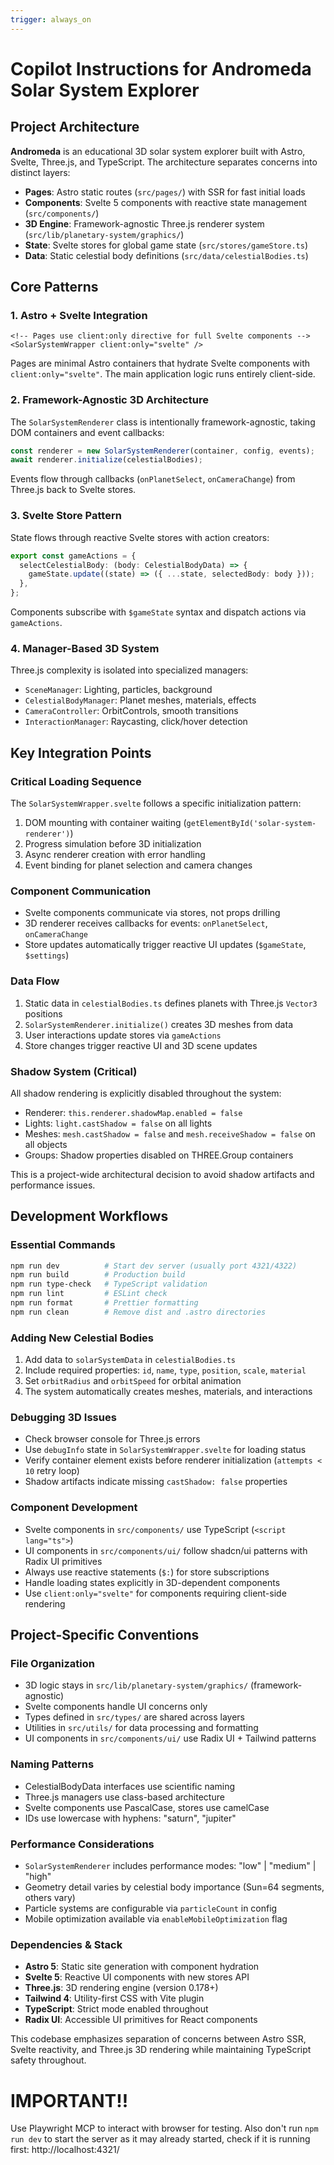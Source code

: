 ```yaml
---
trigger: always_on
---
```


# Copilot Instructions for Andromeda Solar System Explorer

## Project Architecture

**Andromeda** is an educational 3D solar system explorer built with Astro, Svelte, Three.js, and TypeScript. The architecture separates concerns into distinct layers:

- **Pages**: Astro static routes (`src/pages/`) with SSR for fast initial loads
- **Components**: Svelte 5 components with reactive state management (`src/components/`)
- **3D Engine**: Framework-agnostic Three.js renderer system (`src/lib/planetary-system/graphics/`)
- **State**: Svelte stores for global game state (`src/stores/gameStore.ts`)
- **Data**: Static celestial body definitions (`src/data/celestialBodies.ts`)

## Core Patterns

### 1. Astro + Svelte Integration

```astro
<!-- Pages use client:only directive for full Svelte components -->
<SolarSystemWrapper client:only="svelte" />
```

Pages are minimal Astro containers that hydrate Svelte components with `client:only="svelte"`. The main application logic runs entirely client-side.

### 2. Framework-Agnostic 3D Architecture

The `SolarSystemRenderer` class is intentionally framework-agnostic, taking DOM containers and event callbacks:

```typescript
const renderer = new SolarSystemRenderer(container, config, events);
await renderer.initialize(celestialBodies);
```

Events flow through callbacks (`onPlanetSelect`, `onCameraChange`) from Three.js back to Svelte stores.

### 3. Svelte Store Pattern

State flows through reactive Svelte stores with action creators:

```typescript
export const gameActions = {
  selectCelestialBody: (body: CelestialBodyData) => {
    gameState.update((state) => ({ ...state, selectedBody: body }));
  },
};
```

Components subscribe with `$gameState` syntax and dispatch actions via `gameActions`.

### 4. Manager-Based 3D System

Three.js complexity is isolated into specialized managers:

- `SceneManager`: Lighting, particles, background
- `CelestialBodyManager`: Planet meshes, materials, effects
- `CameraController`: OrbitControls, smooth transitions
- `InteractionManager`: Raycasting, click/hover detection

## Key Integration Points

### Critical Loading Sequence

The `SolarSystemWrapper.svelte` follows a specific initialization pattern:

1. DOM mounting with container waiting (`getElementById('solar-system-renderer')`)
2. Progress simulation before 3D initialization
3. Async renderer creation with error handling
4. Event binding for planet selection and camera changes

### Component Communication

- Svelte components communicate via stores, not props drilling
- 3D renderer receives callbacks for events: `onPlanetSelect`, `onCameraChange`
- Store updates automatically trigger reactive UI updates (`$gameState`, `$settings`)

### Data Flow

1. Static data in `celestialBodies.ts` defines planets with Three.js `Vector3` positions
2. `SolarSystemRenderer.initialize()` creates 3D meshes from data
3. User interactions update stores via `gameActions`
4. Store changes trigger reactive UI and 3D scene updates

### Shadow System (Critical)

All shadow rendering is explicitly disabled throughout the system:

- Renderer: `this.renderer.shadowMap.enabled = false`
- Lights: `light.castShadow = false` on all lights
- Meshes: `mesh.castShadow = false` and `mesh.receiveShadow = false` on all objects
- Groups: Shadow properties disabled on THREE.Group containers

This is a project-wide architectural decision to avoid shadow artifacts and performance issues.

## Development Workflows

### Essential Commands

```bash
npm run dev          # Start dev server (usually port 4321/4322)
npm run build        # Production build
npm run type-check   # TypeScript validation
npm run lint         # ESLint check
npm run format       # Prettier formatting
npm run clean        # Remove dist and .astro directories
```

### Adding New Celestial Bodies

1. Add data to `solarSystemData` in `celestialBodies.ts`
2. Include required properties: `id`, `name`, `type`, `position`, `scale`, `material`
3. Set `orbitRadius` and `orbitSpeed` for orbital animation
4. The system automatically creates meshes, materials, and interactions

### Debugging 3D Issues

- Check browser console for Three.js errors
- Use `debugInfo` state in `SolarSystemWrapper.svelte` for loading status
- Verify container element exists before renderer initialization (`attempts < 10` retry loop)
- Shadow artifacts indicate missing `castShadow: false` properties

### Component Development

- Svelte components in `src/components/` use TypeScript (`<script lang="ts">`)
- UI components in `src/components/ui/` follow shadcn/ui patterns with Radix UI primitives
- Always use reactive statements (`$:`) for store subscriptions
- Handle loading states explicitly in 3D-dependent components
- Use `client:only="svelte"` for components requiring client-side rendering

## Project-Specific Conventions

### File Organization

- 3D logic stays in `src/lib/planetary-system/graphics/` (framework-agnostic)
- Svelte components handle UI concerns only
- Types defined in `src/types/` are shared across layers
- Utilities in `src/utils/` for data processing and formatting
- UI components in `src/components/ui/` use Radix UI + Tailwind patterns

### Naming Patterns

- CelestialBodyData interfaces use scientific naming
- Three.js managers use class-based architecture
- Svelte components use PascalCase, stores use camelCase
- IDs use lowercase with hyphens: "saturn", "jupiter"

### Performance Considerations

- `SolarSystemRenderer` includes performance modes: "low" | "medium" | "high"
- Geometry detail varies by celestial body importance (Sun=64 segments, others vary)
- Particle systems are configurable via `particleCount` in config
- Mobile optimization available via `enableMobileOptimization` flag

### Dependencies & Stack

- **Astro 5**: Static site generation with component hydration
- **Svelte 5**: Reactive UI components with new stores API
- **Three.js**: 3D rendering engine (version 0.178+)
- **Tailwind 4**: Utility-first CSS with Vite plugin
- **TypeScript**: Strict mode enabled throughout
- **Radix UI**: Accessible UI primitives for React components

This codebase emphasizes separation of concerns between Astro SSR, Svelte reactivity, and Three.js 3D rendering while maintaining TypeScript safety throughout.

# IMPORTANT!!

Use Playwright MCP to interact with browser for testing. Also don't run `npm run dev` to start the server as it may already started, check if it is running first: http://localhost:4321/
